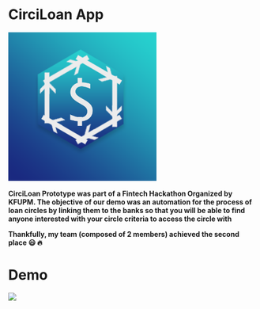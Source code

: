 # CirciLoan App
<img src="circiloan_appIcon.png" height="300" />

**CirciLoan Prototype was part of a Fintech Hackathon Organized by KFUPM. The objective of our demo was an automation for the process of loan circles by linking them to the banks so that you will be able to find anyone interested with your circle criteria to access the circle with**

**Thankfully, my team (composed of 2 members) achieved the second place :smiley: :fire:**

# Demo
<img src="https://github.com/Yarob50/Fintech_ios/blob/master/demo.gif" height="550" />
